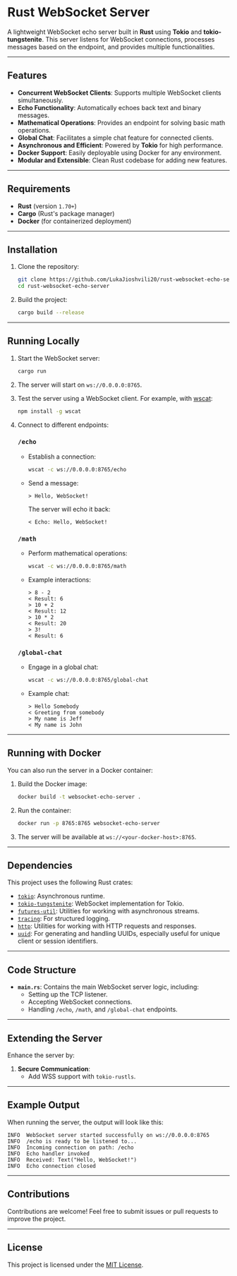 # Rust WebSocket Server

A lightweight WebSocket echo server built in **Rust** using **Tokio** and **tokio-tungstenite**. This server listens for WebSocket connections, processes messages based on the endpoint, and provides multiple functionalities.

---

## Features

- **Concurrent WebSocket Clients**: Supports multiple WebSocket clients simultaneously.
- **Echo Functionality**: Automatically echoes back text and binary messages.
- **Mathematical Operations**: Provides an endpoint for solving basic math operations.
- **Global Chat**: Facilitates a simple chat feature for connected clients.
- **Asynchronous and Efficient**: Powered by **Tokio** for high performance.
- **Docker Support**: Easily deployable using Docker for any environment.
- **Modular and Extensible**: Clean Rust codebase for adding new features.

---

## Requirements

- **Rust** (version `1.70+`)
- **Cargo** (Rust's package manager)
- **Docker** (for containerized deployment)

---

## Installation

1. Clone the repository:

   ```bash
   git clone https://github.com/LukaJioshvili20/rust-websocket-echo-server.git
   cd rust-websocket-echo-server
   ```

2. Build the project:

   ```bash
   cargo build --release
   ```

---

## Running Locally

1. Start the WebSocket server:

   ```bash
   cargo run
   ```

2. The server will start on `ws://0.0.0.0:8765`.

3. Test the server using a WebSocket client. For example, with [wscat](https://github.com/websockets/wscat):

   ```bash
   npm install -g wscat
   ```

4. Connect to different endpoints:

   ### `/echo`

   - Establish a connection:

     ```bash
     wscat -c ws://0.0.0.0:8765/echo
     ```

   - Send a message:

     ```text
     > Hello, WebSocket!
     ```

     The server will echo it back:

     ```text
     < Echo: Hello, WebSocket!
     ```

   ### `/math`

   - Perform mathematical operations:

     ```bash
     wscat -c ws://0.0.0.0:8765/math
     ```

   - Example interactions:

     ```text
     > 8 - 2
     < Result: 6
     > 10 + 2
     < Result: 12
     > 10 * 2
     < Result: 20
     > 3!
     < Result: 6
     ```

   ### `/global-chat`

   - Engage in a global chat:

     ```bash
     wscat -c ws://0.0.0.0:8765/global-chat
     ```

   - Example chat:

     ```text
     > Hello Somebody
     < Greeting from somebody
     > My name is Jeff
     < My name is John
     ```

---

## Running with Docker

You can also run the server in a Docker container:

1. Build the Docker image:

   ```bash
   docker build -t websocket-echo-server .
   ```

2. Run the container:

   ```bash
   docker run -p 8765:8765 websocket-echo-server
   ```

3. The server will be available at `ws://<your-docker-host>:8765`.

---

## Dependencies

This project uses the following Rust crates:

- [`tokio`](https://crates.io/crates/tokio): Asynchronous runtime.
- [`tokio-tungstenite`](https://crates.io/crates/tokio-tungstenite): WebSocket implementation for Tokio.
- [`futures-util`](https://crates.io/crates/futures-util): Utilities for working with asynchronous streams.
- [`tracing`](https://crates.io/crates/tracing): For structured logging.
- [`http`](https://crates.io/crates/http): Utilities for working with HTTP requests and responses.
- [`uuid`](https://crates.io/crates/uuid): For generating and handling UUIDs, especially useful for unique client or session identifiers.

---

## Code Structure

- **`main.rs`**: Contains the main WebSocket server logic, including:
  - Setting up the TCP listener.
  - Accepting WebSocket connections.
  - Handling `/echo`, `/math`, and `/global-chat` endpoints.

---

## Extending the Server

Enhance the server by:

1. **Secure Communication**:
   - Add WSS support with `tokio-rustls`.

---

## Example Output

When running the server, the output will look like this:

```plaintext
INFO  WebSocket server started successfully on ws://0.0.0.0:8765
INFO  /echo is ready to be listened to...
INFO  Incoming connection on path: /echo
INFO  Echo handler invoked
INFO  Received: Text("Hello, WebSocket!")
INFO  Echo connection closed
```

---

## Contributions

Contributions are welcome! Feel free to submit issues or pull requests to improve the project.

---

## License

This project is licensed under the [MIT License](LICENSE).
